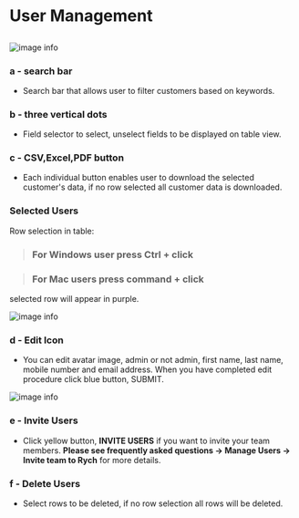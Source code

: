 # User Management
## 
![image info](../static/img/users/user.jpg)

### a - search bar

+ Search bar that allows user to filter customers based on keywords.

### b - three vertical dots

+ Field selector to select, unselect fields to be displayed on table view.

### c - CSV,Excel,PDF button

+ Each individual button enables user to download the selected customer's data, if no row selected all customer data is downloaded.

### Selected Users

Row selection in table:

> ### For Windows user press **Ctrl + click**

> ### For Mac users press **command + click**

selected row will appear in purple.

![image info](../static/img/sample5.jpg)

### d - Edit Icon

+ You can edit avatar image, admin or not admin, first name, last name, mobile number and email address.
  When you have completed edit procedure click blue button, SUBMIT.

![image info](../static/img/sample6.jpg)

### e - Invite Users

+ Click yellow button, **INVITE USERS** if you want to invite your team members.
**Please see frequently asked questions -> Manage Users -> Invite team to Rych** for more details.

### f - Delete Users

+ Select rows to be deleted, if no row selection all rows will be deleted.
